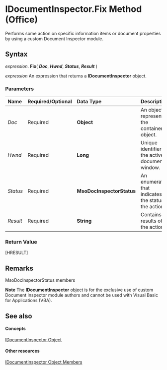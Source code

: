 
# IDocumentInspector.Fix Method (Office)

Performs some action on specific information items or document properties by using a custom Document Inspector module.


## Syntax

 _expression_. **Fix**( **_Doc_**, **_Hwnd_**, **_Status_**, **_Result_** )

 _expression_ An expression that returns a **IDocumentInspector** object.


### Parameters



|**Name**|**Required/Optional**|**Data Type**|**Description**|
|:-----|:-----|:-----|:-----|
| _Doc_|Required|**Object**|An object representing the container object.|
| _Hwnd_|Required|**Long**|Unique identifier of the active document window.|
| _Status_|Required|**MsoDocInspectorStatus**|An enumeration that indicates the status of the action.|
| _Result_|Required|**String**|Contains the results of the action.|

### Return Value

[HRESULT]


## Remarks

MsoDocInspectorStatus members


 **Note**  The  **IDocumentInspector** object is for the exclusive use of custom Document Inspector module authors and cannot be used with Visual Basic for Applications (VBA).


## See also


#### Concepts


[IDocumentInspector Object](5787941b-86be-a95c-0e01-5003fc585158.md)
#### Other resources


[IDocumentInspector Object Members](61140922-4f7f-3547-ef3d-7b4120c5b34e.md)

